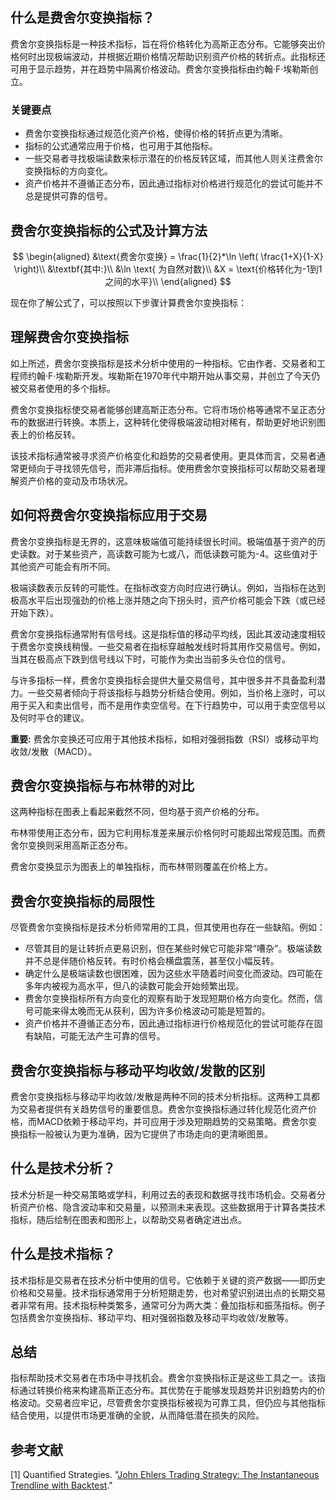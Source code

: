 ## 什么是费舍尔变换指标？

费舍尔变换指标是一种技术指标，旨在将价格转化为高斯正态分布。它能够突出价格何时出现极端波动，并根据近期价格情况帮助识别资产价格的转折点。此指标还可用于显示趋势，并在趋势中隔离价格波动。费舍尔变换指标由约翰·F·埃勒斯创立。

### 关键要点

- 费舍尔变换指标通过规范化资产价格，使得价格的转折点更为清晰。
- 指标的公式通常应用于价格，也可用于其他指标。
- 一些交易者寻找极端读数来标示潜在的价格反转区域，而其他人则关注费舍尔变换指标的方向变化。
- 资产价格并不遵循正态分布，因此通过指标对价格进行规范化的尝试可能并不总是提供可靠的信号。

## 费舍尔变换指标的公式及计算方法

$$ \begin{aligned} &\text{费舍尔变换} = \frac{1}{2}*\ln \left( \frac{1+X}{1-X} \right)\\ &\textbf{其中:}\\ &\ln \text{ 为自然对数}\\ &X = \text{价格转化为-1到1之间的水平}\\ \end{aligned} $$

现在你了解公式了，可以按照以下步骤计算费舍尔变换指标：

## 理解费舍尔变换指标

如上所述，费舍尔变换指标是技术分析中使用的一种指标。它由作者、交易者和工程师约翰·F·埃勒斯开发。埃勒斯在1970年代中期开始从事交易，并创立了今天仍被交易者使用的多个指标。

费舍尔变换指标使交易者能够创建高斯正态分布。它将市场价格等通常不呈正态分布的数据进行转换。本质上，这种转化使得极端波动相对稀有，帮助更好地识别图表上的价格反转。

该技术指标通常被寻求资产价格变化和趋势的交易者使用。更具体而言，交易者通常更倾向于寻找领先信号，而非滞后指标。使用费舍尔变换指标可以帮助交易者理解资产价格的变动及市场状况。

## 如何将费舍尔变换指标应用于交易

费舍尔变换指标是无界的，这意味极端值可能持续很长时间。极端值基于资产的历史读数。对于某些资产，高读数可能为七或八，而低读数可能为-4。这些值对于其他资产可能会有所不同。

极端读数表示反转的可能性。在指标改变方向时应进行确认。例如，当指标在达到极高水平后出现强劲的价格上涨并随之向下拐头时，资产价格可能会下跌（或已经开始下跌）。

费舍尔变换指标通常附有信号线。这是指标值的移动平均线，因此其波动速度相较于费舍尔变换线稍慢。一些交易者在指标穿越触发线时将其用作交易信号。例如，当其在极高点下跌到信号线以下时，可能作为卖出当前多头仓位的信号。

与许多指标一样，费舍尔变换指标会提供大量交易信号，其中很多并不具备盈利潜力。一些交易者倾向于将该指标与趋势分析结合使用。例如，当价格上涨时，可以用于买入和卖出信号，而不是用作卖空信号。在下行趋势中，可以用于卖空信号以及何时平仓的建议。

**重要:** 费舍尔变换还可应用于其他技术指标，如相对强弱指数（RSI）或移动平均收敛/发散（MACD）。

## 费舍尔变换指标与布林带的对比

这两种指标在图表上看起来截然不同，但均基于资产价格的分布。

布林带使用正态分布，因为它利用标准差来展示价格何时可能超出常规范围。而费舍尔变换则采用高斯正态分布。

费舍尔变换显示为图表上的单独指标，而布林带则覆盖在价格上方。

## 费舍尔变换指标的局限性

尽管费舍尔变换指标是技术分析师常用的工具，但其使用也存在一些缺陷。例如：

- 尽管其目的是让转折点更易识别，但在某些时候它可能非常“嘈杂”。极端读数并不总是伴随价格反转。有时价格会横盘震荡，甚至仅小幅反转。
- 确定什么是极端读数也很困难，因为这些水平随着时间变化而波动。四可能在多年内被视为高水平，但八的读数可能会开始频繁出现。
- 费舍尔变换指标所有方向变化的观察有助于发现短期价格方向变化。然而，信号可能来得太晚而无从获利，因为许多价格波动可能是短暂的。
- 资产价格并不遵循正态分布，因此通过指标进行价格规范化的尝试可能存在固有缺陷，可能无法产生可靠的信号。

## 费舍尔变换指标与移动平均收敛/发散的区别

费舍尔变换指标与移动平均收敛/发散是两种不同的技术分析指标。这两种工具都为交易者提供有关趋势信号的重要信息。费舍尔变换指标通过转化规范化资产价格，而MACD依赖于移动平均，并可应用于涉及短期趋势的交易策略。费舍尔变换指标一般被认为更为准确，因为它提供了市场走向的更清晰图景。

## 什么是技术分析？

技术分析是一种交易策略或学科，利用过去的表现和数据寻找市场机会。交易者分析资产价格、隐含波动率和交易量，以预测未来表现。这些数据用于计算各类技术指标，随后绘制在图表和图形上，以帮助交易者确定进出点。

## 什么是技术指标？

技术指标是交易者在技术分析中使用的信号。它依赖于关键的资产数据——即历史价格和交易量。技术指标通常用于分析短期走势，也对希望识别进出点的长期交易者非常有用。技术指标种类繁多，通常可分为两大类：叠加指标和振荡指标。例子包括费舍尔变换指标、移动平均、相对强弱指数及移动平均收敛/发散等。

## 总结

指标帮助技术交易者在市场中寻找机会。费舍尔变换指标正是这些工具之一。该指标通过转换价格来构建高斯正态分布。其优势在于能够发现趋势并识别趋势内的价格波动。交易者应牢记，尽管费舍尔变换指标被视为可靠工具，但仍应与其他指标结合使用，以提供市场更准确的全貌，从而降低潜在损失的风险。

## 参考文献

[1] Quantified Strategies. "[John Ehlers Trading Strategy: The Instantaneous Trendline with Backtest](https://www.quantifiedstrategies.com/john-ehlers-trading-strategy/)."